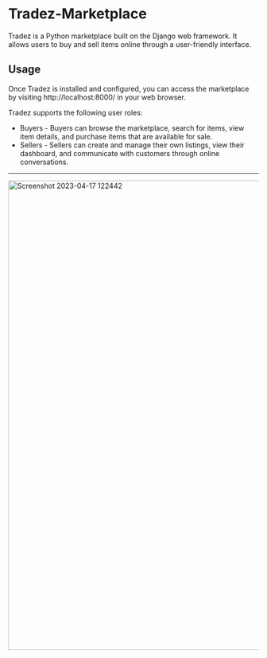 # Tradez-Marketplace
Tradez is a Python marketplace built on the Django web framework. It allows users to buy and sell items online through a user-friendly interface.

## Usage
Once Tradez is installed and configured, you can access the marketplace by visiting http://localhost:8000/ in your web browser. <br>

Tradez supports the following user roles:<br>
* Buyers - Buyers can browse the marketplace, search for items, view item details, and purchase items that are available for sale. <br>
* Sellers - Sellers can create and manage their own listings, view their dashboard, and communicate with customers through online conversations.<br>
---
<img width="943" alt="Screenshot 2023-04-17 122442" src="https://user-images.githubusercontent.com/108820232/232465646-215df35c-71c4-4d81-8b45-b7b2c2156e6c.png">
